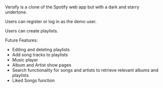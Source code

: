 Versify is a clone of the Spotify web app but with a dark and starry undertone.

Users can register or log in as the demo user.

Users can create playlists.

Future Features:
- Editing and deleting playlists
- Add song tracks to playlists
- Music player
- Album and Artist show pages
- Search functionality for songs and artists to retrieve relevant albums and playlists
- Liked Songs function
